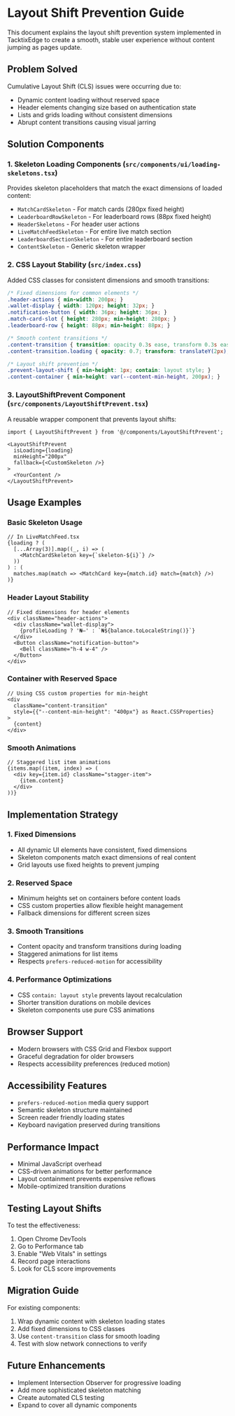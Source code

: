 # Layout Shift Prevention Guide

This document explains the layout shift prevention system implemented in TacktixEdge to create a smooth, stable user experience without content jumping as pages update.

## Problem Solved

Cumulative Layout Shift (CLS) issues were occurring due to:
- Dynamic content loading without reserved space
- Header elements changing size based on authentication state
- Lists and grids loading without consistent dimensions
- Abrupt content transitions causing visual jarring

## Solution Components

### 1. Skeleton Loading Components (`src/components/ui/loading-skeletons.tsx`)

Provides skeleton placeholders that match the exact dimensions of loaded content:

- `MatchCardSkeleton` - For match cards (280px fixed height)
- `LeaderboardRowSkeleton` - For leaderboard rows (88px fixed height)  
- `HeaderSkeletons` - For header user actions
- `LiveMatchFeedSkeleton` - For entire live match section
- `LeaderboardSectionSkeleton` - For entire leaderboard section
- `ContentSkeleton` - Generic skeleton wrapper

### 2. CSS Layout Stability (`src/index.css`)

Added CSS classes for consistent dimensions and smooth transitions:

```css
/* Fixed dimensions for common elements */
.header-actions { min-width: 200px; }
.wallet-display { width: 120px; height: 32px; }
.notification-button { width: 36px; height: 36px; }
.match-card-slot { height: 280px; min-height: 280px; }
.leaderboard-row { height: 88px; min-height: 88px; }

/* Smooth content transitions */
.content-transition { transition: opacity 0.3s ease, transform 0.3s ease; }
.content-transition.loading { opacity: 0.7; transform: translateY(2px); }

/* Layout shift prevention */
.prevent-layout-shift { min-height: 1px; contain: layout style; }
.content-container { min-height: var(--content-min-height, 200px); }
```

### 3. LayoutShiftPrevent Component (`src/components/LayoutShiftPrevent.tsx`)

A reusable wrapper component that prevents layout shifts:

```tsx
import { LayoutShiftPrevent } from '@/components/LayoutShiftPrevent';

<LayoutShiftPrevent 
  isLoading={loading}
  minHeight="200px"
  fallback={<CustomSkeleton />}
>
  <YourContent />
</LayoutShiftPrevent>
```

## Usage Examples

### Basic Skeleton Usage

```tsx
// In LiveMatchFeed.tsx
{loading ? (
  [...Array(3)].map((_, i) => (
    <MatchCardSkeleton key={`skeleton-${i}`} />
  ))
) : (
  matches.map(match => <MatchCard key={match.id} match={match} />)
)}
```

### Header Layout Stability

```tsx
// Fixed dimensions for header elements
<div className="header-actions">
  <div className="wallet-display">
    {profileLoading ? '₦—' : `₦${balance.toLocaleString()}`}
  </div>
  <Button className="notification-button">
    <Bell className="h-4 w-4" />
  </Button>
</div>
```

### Container with Reserved Space

```tsx
// Using CSS custom properties for min-height
<div 
  className="content-transition"
  style={{"--content-min-height": "400px"} as React.CSSProperties}
>
  {content}
</div>
```

### Smooth Animations

```tsx
// Staggered list item animations
{items.map((item, index) => (
  <div key={item.id} className="stagger-item">
    {item.content}
  </div>
))}
```

## Implementation Strategy

### 1. Fixed Dimensions
- All dynamic UI elements have consistent, fixed dimensions
- Skeleton components match exact dimensions of real content
- Grid layouts use fixed heights to prevent jumping

### 2. Reserved Space
- Minimum heights set on containers before content loads
- CSS custom properties allow flexible height management
- Fallback dimensions for different screen sizes

### 3. Smooth Transitions  
- Content opacity and transform transitions during loading
- Staggered animations for list items
- Respects `prefers-reduced-motion` for accessibility

### 4. Performance Optimizations
- CSS `contain: layout style` prevents layout recalculation
- Shorter transition durations on mobile devices
- Skeleton components use pure CSS animations

## Browser Support

- Modern browsers with CSS Grid and Flexbox support
- Graceful degradation for older browsers
- Respects accessibility preferences (reduced motion)

## Accessibility Features

- `prefers-reduced-motion` media query support
- Semantic skeleton structure maintained
- Screen reader friendly loading states
- Keyboard navigation preserved during transitions

## Performance Impact

- Minimal JavaScript overhead
- CSS-driven animations for better performance
- Layout containment prevents expensive reflows
- Mobile-optimized transition durations

## Testing Layout Shifts

To test the effectiveness:

1. Open Chrome DevTools
2. Go to Performance tab
3. Enable "Web Vitals" in settings
4. Record page interactions
5. Look for CLS score improvements

## Migration Guide

For existing components:

1. Wrap dynamic content with skeleton loading states
2. Add fixed dimensions to CSS classes
3. Use `content-transition` class for smooth loading
4. Test with slow network connections to verify

## Future Enhancements

- Implement Intersection Observer for progressive loading
- Add more sophisticated skeleton matching
- Create automated CLS testing
- Expand to cover all dynamic components